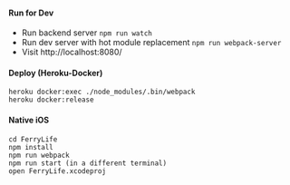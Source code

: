 #### Run for Dev

* Run backend server `npm run watch`
* Run dev server with hot module replacement `npm run webpack-server`
* Visit http://localhost:8080/

#### Deploy (Heroku-Docker)

    heroku docker:exec ./node_modules/.bin/webpack
    heroku docker:release

#### Native iOS

    cd FerryLife
    npm install
    npm run webpack
    npm run start (in a different terminal)
    open FerryLife.xcodeproj
